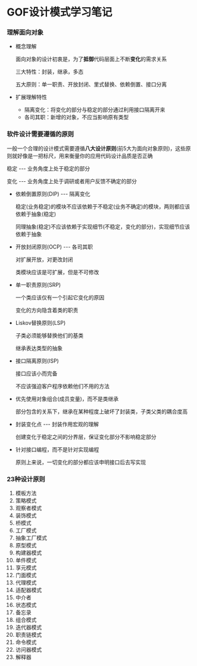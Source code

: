 # GOF设计模式学习笔记

### 理解面向对象

- 概念理解

  面向对象的设计初衷是，为了**抵御**代码层面上不断**变化**的需求关系

  三大特性：封装，继承，多态

  五大原则：单一职责、开放封闭、里式替换、依赖倒置、接口分离

- 扩展理解特性
  - 隔离变化：将变化的部分与稳定的部分通过利用接口隔离开来
  - 各司其职：新增的对象，不应当影响原有类型



### 软件设计需要遵循的原则

一般一个合理的设计模式需要遵循**八大设计原则**(前5大为面向对象原则)，这些原则就好像是一把标尺，用来衡量你的应用代码设计品质是否正确

稳定 --- 业务角度上处于稳定的部分

变化 --- 业务角度上处于调研或者用户反馈不确定的部分

- 依赖倒置原则(DIP) --- 隔离变化

  稳定(业务稳定)的模块不应该依赖于不稳定(业务不确定)的模块，两则都应该依赖于抽象(稳定)

  同理抽象(稳定)不应该依赖于实现细节(不稳定，变化的部分)，实现细节应该依赖于抽象

- 开放封闭原则(OCP) --- 各司其职

  对扩展开放，对更改封闭

  类模块应该是可扩展，但是不可修改

- 单一职责原则(SRP)

  一个类应该仅有一个引起它变化的原因

  变化的方向隐含着类的职责

- Liskov替换原则(LSP)

  子类必须能够替换他们的基类

  继承表达类型的抽象

- 接口隔离原则(ISP)

  接口应该小而完备

  不应该强迫客户程序依赖他们不用的方法

- 优先使用对象组合(成员变量)，而不是类继承

  部分包含的关系下，继承在某种程度上破坏了封装类，子类父类的耦合度高

- 封装变化点 --- 封装作用宏观的理解

  创建变化于稳定之间的分界层，保证变化部分不影响稳定部分

- 针对接口编程，而不是针对实现编程

  原则上来说，一切变化的部分都应该申明接口后去写实现



### 23种设计原则

1. 模板方法
2. 策略模式
3. 观察者模式
4. 装饰模式
5. 桥模式
6. 工厂模式
7. 抽象工厂模式
8. 原型模式
9. 构建器模式
10. 单件模式
11. 享元模式
12. 门面模式
13. 代理模式
14. 适配器模式
15. 中介者
16. 状态模式
17. 备忘录
18. 组合模式
19. 迭代器模式
20. 职责链模式
21. 命令模式
22. 访问器模式
23. 解释器
